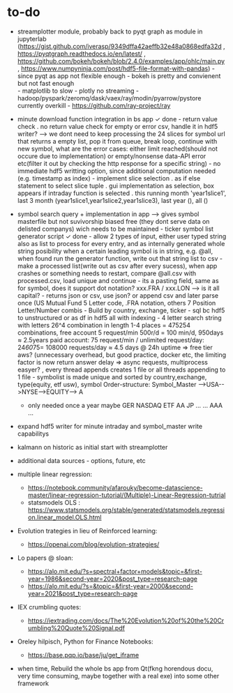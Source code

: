# to-do

- streamplotter module, probably back to pyqt graph as module in jupyterlab (https://gist.github.com/iverasp/9349dffa42aeffb32e48a0868edfa32d ,                                                                                                                  https://pyqtgraph.readthedocs.io/en/latest/ ,                                                                                                                                      https://github.com/bokeh/bokeh/blob/2.4.0/examples/app/ohlc/main.py ,
                                                                             https://www.numpyninja.com/post/hdf5-file-format-with-pandas)
        - since pyqt as app not flexible enough
        - bokeh is pretty and convienent but not fast enough   
        - matplotlib to slow
        - plotly no streaming
        - hadoop/pyspark/zeromq/dask/vaex/ray/modin/pyarrow/pystore currently overkill 
        - https://github.com/ray-project/ray





- minute download function integration in bs app           ✓ done
        - return value check
              . no return value check for empty or error csv, handle it in hdf5 writer?  --> we dont need to keep processing the 24 slices for symbol url that returns a empty                   list, pop it from queue, break loop, continue with new symbol, what are the error cases: either limit reached(should not occure due to implementation) or                         empty/nonsense data-API error etc(filter it out by checking the http response for a specific string)
        - no immediate hdf5 writting option, since additional computation needed (e.g. timestamp as index)
        - implement slice selection 
              . as if else statement to select slice tuple
              . gui implementation as selection, box appears if intraday function is selected
              . this running month 'year1slice1', last 3 month (year1slice1,year1slice2,year1slice3), last year (), all () 

- symbol search query + implementation in app --> gives symbol masterfile but not suvivorship biased free (they dont serve data on delisted companys) wich needs to be maintained 
        - ticker symbol list generator script              ✓ done
        - allow 2 types of input, either user typed string also as list to process for every entry, and as internally generated whole string posibility when a certain leading             symbol is in string, e.g. @all, when found run the generator function, write out that string list to csv
        - make a processed list(write out as csv after every sucess), when app crashes or something needs to restart, compare @all.csv with processed.csv, load unique and                 continue
        - its a pasting field, same as for symbol, does it support dot notation? xxx.FRA / xxx.LON  --> is it all capital?
        - returns json or csv, use json? or append csv and later parse once (US Mutual Fund 5 Letter code, .FRA notation, others 7 Position Letter/Number combis
        - Build by country, exchange, ticker
        - sql bc hdf5 to unstructured or as df in hdf5 all with indexing
        - 4 letter search string with letters 26^4 combination in length 1-4 places = 475254 combinations, free account 5 request/min 500r/d = 100 min/d, 950days ≈ 2.5years
         paid account: 75 request/min / unlimited request/day: 24*60*75= 108000 requests/day  ≈ 4.5 days @ 24h uptime ⇒ free tier aws? (unnecessary overhead, but good practice,          docker etc, the limiting factor is now return answer delay ⇒ async requests, multiprocess easyer? , every thread appends creates 1 file or all threads appending to 1            file
        - symbolist is made unique and sorted by country,exchange, type(equity, etf usw), symbol    Order-structure: Symbol_Master -->USA-->NYSE-->EQUITY--> A
     - only needed once a year maybe                                                                                                  GER   NASDAQ ETF       AA
                                                                                                                                      JP    ...    ...       AAA
                                                                                                                                      ...
- expand hdf5 writer for minute intraday and symbol_master write capabilitys


- kalmann on historic as initial start with streamplotter


- additional data sources
        - options, future, etc




- multiple linear regression:
    - https://notebook.community/afarouky/become-datascience-master/linear-regression-tutorial/(Multiple)-Linear-Regression-tutrial
    - statsmodels OLS : https://www.statsmodels.org/stable/generated/statsmodels.regression.linear_model.OLS.html

- Evolution trategies in lieu of Reinforced learning:
    - https://openai.com/blog/evolution-strategies/

- Lo papers @ sloan:
   - https://alo.mit.edu/?s=spectral+factor+models&topic=&first-year=1986&second-year=2020&post_type=research-page
   - https://alo.mit.edu/?s=&topic=&first-year=2000&second-year=2021&post_type=research-page

- IEX crumbling quotes:
   - https://iextrading.com/docs/The%20Evolution%20of%20the%20Crumbling%20Quote%20Signal.pdf

- Oreley hilpisch, Python for Finance Notebooks:
  - https://base.pqp.io/base/ju/get_iframe 



- when time, Rebuild the whole bs app from Qt(fkng horendous docu, very time consuming, maybe together with a real exe) into some other framework
